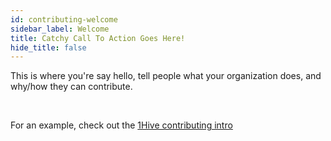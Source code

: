```yaml
---
id: contributing-welcome
sidebar_label: Welcome
title: Catchy Call To Action Goes Here! 
hide_title: false
---
```


This is where you're say hello, tell people what your organization does, and why/how they can contribute. 

<br>

For an example, check out the [1Hive contributing intro](https://1hive.org/docs/contribute/welcome.html)

<br>
